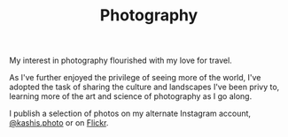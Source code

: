 ---
templateKey: photography-page
title: Photography
description: Some of the photos that I take
image: /img/home-jumbotron.jpg
body: |
  My interest in photography flourished with my love for travel.

  As I've further enjoyed the privilege of seeing more of the world, I've adopted the task of sharing the culture and landscapes I've been privy to, learning more of the art and science of photography as I go along.
  
  I publish a selection of photos on my alternate Instagram account, <a href="https://www.instagram.com/kashis.photo/" title="See my photos on Instagram">@kashis.photo</a> or on <a href="https://www.flickr.com/people/kashisau/" title="See my photos on Flickr">Flickr</a>.
ctaPrimary:
  btnText: "@kashis.photo on Instagram"
  url: https://www.instagram.com/kashis.photo/
  title: See my photos on Instagram
ctaSecondary:
  btnText: "See my photos on Flickr"
  url: https://www.flickr.com/people/kashisau/
  title: See my photos on Flickr
photos:
  - babel:
    title: Tower of Babel
    blurb: A tower that is built for a yearly festival in Kathmandu Vally
    image: /img/photo-tower-of-babel.jpg
  - sunset:
    title: Sunset on the Arno
    blurb: Sunset captured on the Arno river in Florence
    image: /img/photo-sunset-on-the-arno.jpg
  - temple:
    title: Modality
    blurb: Taking care of temple grounds, a lady sweeps leaves from the water as patrons queue to pay their respects
    image: /img/photo-modality.jpg
---